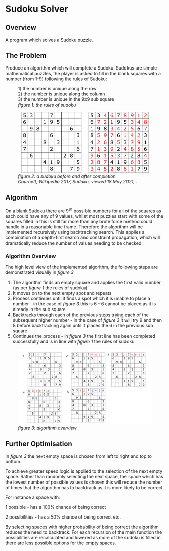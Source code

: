 # Sudoku Solver

## Overview

A program which solves a Sudoku puzzle.

## The Problem

Produce an algorithm which will complete a Sudoku. Sudokus are simple mathematical puzzles, the player is asked to fill in the blank squares with a number (from 1-9) following the rules of Sudoku:

<figure class="image">
    1) the number is unique along the row <br/>
    2) the number is unique along the column <br/>
    3) the number is unique in the 9x9 sub square <br/>
  <figcaption><i> 
    figure 1: the rules of sudoku
  </figcaption></i>
</figure>

<figure class="image">
  <img src="images/sudoku.png"
     alt="sudoku blank"
     style="" /> 
  <figcaption><i> 
    figure 2: a sudoku before and after completion <br/>
    Cburnett, Wikipedia 2017, Sudoku, viewed 18 May 2021, <https://en.wikipedia.org/wiki/Sudoku>. 
  </figcaption></i>
</figure>

## Algorithm

On a blank Sudoku there are 9<sup>81</sup> possible numbers for all of the squares as each could have any of 9 values, whilst most puzzles start with some of the squares filled in this is still far more than any brute force method could handle in a reasonable time frame. Therefore the algorithm will be implemented recursively using backtracking search. This applies a combination of a depth-first search and constraint propagation, which will dramatically reduce the number of values needing to be checked.


### Algorithm Overview

The high level view of the implemented algorithm, the following steps are demonstrated visually in <i>figure 3</i>

1) The algorithm finds an empty square and applies the first valid number (as per <i>figure 1</i> the rules of sudoku)
2) It moves on to the next empty spot and repeats
3) Process continues until it finds a spot which it is unable to place a number - in the case of <i>figure 3</i> this is 6 - 6 cannot be placed as it is already in the sub square
4) Backtracks through each of the previous steps trying each of the subsequent higher number - in the case of <i>figure 3</i> it will try 9 and then 8 before backtracking again until it places the 6 in the previous sub square 
5) Continues the process  - in <i>figure 3</i> the first line has been completed successfully and is in line with <i>figure 1</i> the rules of sudoku

<figure class="image">
  <img src="images/sudoku-run-through.png"
     alt="sudoku blank"
     style="" /> 
  <figcaption><i> 
    figure 3: algorithm overview<br/>
  </figcaption></i>
</figure>


## Further Optimisation

In <i>figure 3</i> the next empty space is chosen from left to right and top to bottom.

To achieve greater speed logic is applied to the selection of the next empty space. Rather than randomly selecting the next space, the space which has the lowest number of possible values is chosen this will reduce the number of times that the algorithm has to backtrack as it is more likely to be correct.

For instance a space with:

1 possible - has a 100% chance of being correct

2 possibilities - has a 50% chance of being correct etc.

By selecting spaces with higher probability of being correct the algorithm reduces the need to backtrack. For each recursion of the main function the possibilities are recalculated and lowered as more of the sudoku is filled in there are less possible options for the empty spaces. 

